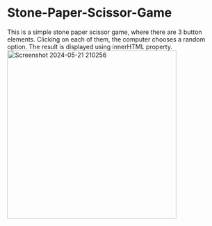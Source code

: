 # Stone-Paper-Scissor-Game
This is a simple stone paper scissor game, where there are 3 button elements. Clicking on each of them, the computer chooses a random option. The result is displayed using innerHTML property.
<img width="389" alt="Screenshot 2024-05-21 210256" src="https://github.com/Aditya007777/Stone-Paper-Scissor-Game/assets/136896503/13caea99-a904-486d-8a20-d276969f6336">
